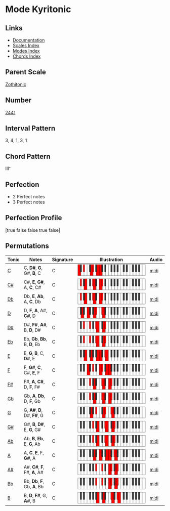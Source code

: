 # Mode Kyritonic

## Links

- [Documentation](README.md)
- [Scales Index](Scales.md)
- [Modes Index](Modes.md)
- [Chords Index](Chords.md)

## Parent Scale

[Zothitonic](ScaleZothitonic.md)

## Number

[2441](https://ianring.com/musictheory/scales/2441)

## Interval Pattern

3, 4, 1, 3, 1

## Chord Pattern

III⁺

## Perfection

- 2 Perfect notes
- 3 Perfect notes

## Perfection Profile

[true false false true false]

## Permutations

| Tonic | Notes | Signature | Illustration | Audio |
|-------|-------|-----------|--------------|-------|
| [C](ModeCNaturalKyritonic.md) | C, **D#**, **G**, G#, **B**, C | C | ![CNaturalKyritonic](ModeCNaturalKyritonic.png) | [midi](https://github.com/edipermadi/music/blob/main/docs/ModeCNaturalKyritonic.mid?raw=true) |
| [C#](ModeCSharpKyritonic.md) | C#, **E**, **G#**, A, **C**, C# | C | ![CSharpKyritonic](ModeCSharpKyritonic.png) | [midi](https://github.com/edipermadi/music/blob/main/docs/ModeCSharpKyritonic.mid?raw=true) |
| [Db](ModeDFlatKyritonic.md) | Db, **E**, **Ab**, A, **C**, Db | C | ![DFlatKyritonic](ModeDFlatKyritonic.png) | [midi](https://github.com/edipermadi/music/blob/main/docs/ModeDFlatKyritonic.mid?raw=true) |
| [D](ModeDNaturalKyritonic.md) | D, **F**, **A**, A#, **C#**, D | C | ![DNaturalKyritonic](ModeDNaturalKyritonic.png) | [midi](https://github.com/edipermadi/music/blob/main/docs/ModeDNaturalKyritonic.mid?raw=true) |
| [D#](ModeDSharpKyritonic.md) | D#, **F#**, **A#**, B, **D**, D# | C | ![DSharpKyritonic](ModeDSharpKyritonic.png) | [midi](https://github.com/edipermadi/music/blob/main/docs/ModeDSharpKyritonic.mid?raw=true) |
| [Eb](ModeEFlatKyritonic.md) | Eb, **Gb**, **Bb**, B, **D**, Eb | C | ![EFlatKyritonic](ModeEFlatKyritonic.png) | [midi](https://github.com/edipermadi/music/blob/main/docs/ModeEFlatKyritonic.mid?raw=true) |
| [E](ModeENaturalKyritonic.md) | E, **G**, **B**, C, **D#**, E | C | ![ENaturalKyritonic](ModeENaturalKyritonic.png) | [midi](https://github.com/edipermadi/music/blob/main/docs/ModeENaturalKyritonic.mid?raw=true) |
| [F](ModeFNaturalKyritonic.md) | F, **G#**, **C**, C#, **E**, F | C | ![FNaturalKyritonic](ModeFNaturalKyritonic.png) | [midi](https://github.com/edipermadi/music/blob/main/docs/ModeFNaturalKyritonic.mid?raw=true) |
| [F#](ModeFSharpKyritonic.md) | F#, **A**, **C#**, D, **F**, F# | C | ![FSharpKyritonic](ModeFSharpKyritonic.png) | [midi](https://github.com/edipermadi/music/blob/main/docs/ModeFSharpKyritonic.mid?raw=true) |
| [Gb](ModeGFlatKyritonic.md) | Gb, **A**, **Db**, D, **F**, Gb | C | ![GFlatKyritonic](ModeGFlatKyritonic.png) | [midi](https://github.com/edipermadi/music/blob/main/docs/ModeGFlatKyritonic.mid?raw=true) |
| [G](ModeGNaturalKyritonic.md) | G, **A#**, **D**, D#, **F#**, G | C | ![GNaturalKyritonic](ModeGNaturalKyritonic.png) | [midi](https://github.com/edipermadi/music/blob/main/docs/ModeGNaturalKyritonic.mid?raw=true) |
| [G#](ModeGSharpKyritonic.md) | G#, **B**, **D#**, E, **G**, G# | C | ![GSharpKyritonic](ModeGSharpKyritonic.png) | [midi](https://github.com/edipermadi/music/blob/main/docs/ModeGSharpKyritonic.mid?raw=true) |
| [Ab](ModeAFlatKyritonic.md) | Ab, **B**, **Eb**, E, **G**, Ab | C | ![AFlatKyritonic](ModeAFlatKyritonic.png) | [midi](https://github.com/edipermadi/music/blob/main/docs/ModeAFlatKyritonic.mid?raw=true) |
| [A](ModeANaturalKyritonic.md) | A, **C**, **E**, F, **G#**, A | C | ![ANaturalKyritonic](ModeANaturalKyritonic.png) | [midi](https://github.com/edipermadi/music/blob/main/docs/ModeANaturalKyritonic.mid?raw=true) |
| [A#](ModeASharpKyritonic.md) | A#, **C#**, **F**, F#, **A**, A# | C | ![ASharpKyritonic](ModeASharpKyritonic.png) | [midi](https://github.com/edipermadi/music/blob/main/docs/ModeASharpKyritonic.mid?raw=true) |
| [Bb](ModeBFlatKyritonic.md) | Bb, **Db**, **F**, Gb, **A**, Bb | C | ![BFlatKyritonic](ModeBFlatKyritonic.png) | [midi](https://github.com/edipermadi/music/blob/main/docs/ModeBFlatKyritonic.mid?raw=true) |
| [B](ModeBNaturalKyritonic.md) | B, **D**, **F#**, G, **A#**, B | C | ![BNaturalKyritonic](ModeBNaturalKyritonic.png) | [midi](https://github.com/edipermadi/music/blob/main/docs/ModeBNaturalKyritonic.mid?raw=true) |
